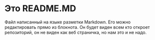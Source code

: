 # Это README.MD

Файл написанный на языке разметки Markdown. Его можно редактировать прямо из блокнота. Он будет виден всем кто откроет репозиторий, он не виден как веб страничка, но нам это и не надо.
